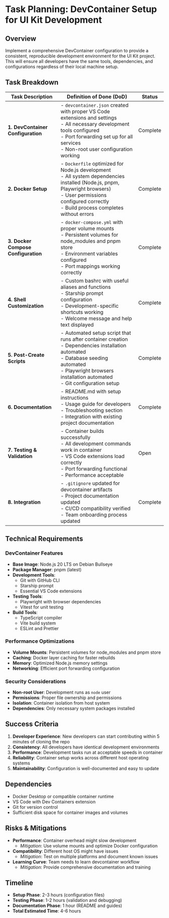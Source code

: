 # Task Planning: DevContainer Setup for UI Kit Development

## Overview

Implement a comprehensive DevContainer configuration to provide a consistent, reproducible development environment for the UI Kit project. This will ensure all developers have the same tools, dependencies, and configurations regardless of their local machine setup.

## Task Breakdown

| Task Description                    | Definition of Done (DoD)                                                                                                                                                                                            | Status   |
| ----------------------------------- | ------------------------------------------------------------------------------------------------------------------------------------------------------------------------------------------------------------------- | -------- |
| **1. DevContainer Configuration**   | - `devcontainer.json` created with proper VS Code extensions and settings<br>- All necessary development tools configured<br>- Port forwarding set up for all services<br>- Non-root user configuration working     | Complete |
| **2. Docker Setup**                 | - `Dockerfile` optimized for Node.js development<br>- All system dependencies installed (Node.js, pnpm, Playwright browsers)<br>- User permissions configured correctly<br>- Build process completes without errors | Complete |
| **3. Docker Compose Configuration** | - `docker-compose.yml` with proper volume mounts<br>- Persistent volumes for node_modules and pnpm store<br>- Environment variables configured<br>- Port mappings working correctly                                 | Complete |
| **4. Shell Customization**          | - Custom bashrc with useful aliases and functions<br>- Starship prompt configuration<br>- Development-specific shortcuts working<br>- Welcome message and help text displayed                                       | Complete |
| **5. Post-Create Scripts**          | - Automated setup script that runs after container creation<br>- Dependencies installation automated<br>- Database seeding automated<br>- Playwright browsers installation automated<br>- Git configuration setup   | Complete |
| **6. Documentation**                | - README.md with setup instructions<br>- Usage guide for developers<br>- Troubleshooting section<br>- Integration with existing project documentation                                                               | Complete |
| **7. Testing & Validation**         | - Container builds successfully<br>- All development commands work in container<br>- VS Code extensions load correctly<br>- Port forwarding functional<br>- Performance acceptable                                  | Open     |
| **8. Integration**                  | - `.gitignore` updated for devcontainer artifacts<br>- Project documentation updated<br>- CI/CD compatibility verified<br>- Team onboarding process updated                                                         | Complete |

## Technical Requirements

### DevContainer Features

- **Base Image**: Node.js 20 LTS on Debian Bullseye
- **Package Manager**: pnpm (latest)
- **Development Tools**:
  - Git with GitHub CLI
  - Starship prompt
  - Essential VS Code extensions
- **Testing Tools**:
  - Playwright with browser dependencies
  - Vitest for unit testing
- **Build Tools**:
  - TypeScript compiler
  - Vite build system
  - ESLint and Prettier

### Performance Optimizations

- **Volume Mounts**: Persistent volumes for node_modules and pnpm store
- **Caching**: Docker layer caching for faster rebuilds
- **Memory**: Optimized Node.js memory settings
- **Networking**: Efficient port forwarding configuration

### Security Considerations

- **Non-root User**: Development runs as `node` user
- **Permissions**: Proper file ownership and permissions
- **Isolation**: Container isolation from host system
- **Dependencies**: Only necessary system packages installed

## Success Criteria

1. **Developer Experience**: New developers can start contributing within 5 minutes of cloning the repo
2. **Consistency**: All developers have identical development environments
3. **Performance**: Development tasks run at acceptable speeds in container
4. **Reliability**: Container setup works across different host operating systems
5. **Maintainability**: Configuration is well-documented and easy to update

## Dependencies

- Docker Desktop or compatible container runtime
- VS Code with Dev Containers extension
- Git for version control
- Sufficient disk space for container images and volumes

## Risks & Mitigations

- **Performance**: Container overhead might slow development
  - _Mitigation_: Use volume mounts and optimize Docker configuration
- **Compatibility**: Different host OS might have issues
  - _Mitigation_: Test on multiple platforms and document known issues
- **Learning Curve**: Team needs to learn devcontainer workflow
  - _Mitigation_: Provide comprehensive documentation and training

## Timeline

- **Setup Phase**: 2-3 hours (configuration files)
- **Testing Phase**: 1-2 hours (validation and debugging)
- **Documentation Phase**: 1 hour (README and guides)
- **Total Estimated Time**: 4-6 hours
